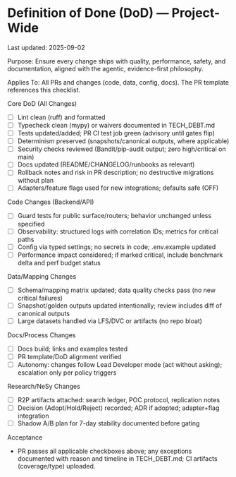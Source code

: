 # Definition of Done (DoD) — Project-Wide
Last updated: 2025-09-02

Purpose: Ensure every change ships with quality, performance, safety, and documentation, aligned with the agentic, evidence-first philosophy.

Applies To: All PRs and changes (code, data, config, docs). The PR template references this checklist.

Core DoD (All Changes)
- [ ] Lint clean (ruff) and formatted
- [ ] Typecheck clean (mypy) or waivers documented in TECH_DEBT.md
- [ ] Tests updated/added; PR CI test job green (advisory until gates flip)
- [ ] Determinism preserved (snapshots/canonical outputs, where applicable)
- [ ] Security checks reviewed (Bandit/pip-audit output; zero high/critical on main)
- [ ] Docs updated (README/CHANGELOG/runbooks as relevant)
- [ ] Rollback notes and risk in PR description; no destructive migrations without plan
- [ ] Adapters/feature flags used for new integrations; defaults safe (OFF)

Code Changes (Backend/API)
- [ ] Guard tests for public surface/routers; behavior unchanged unless specified
- [ ] Observability: structured logs with correlation IDs; metrics for critical paths
- [ ] Config via typed settings; no secrets in code; .env.example updated
- [ ] Performance impact considered; if marked critical, include benchmark delta and perf budget status

Data/Mapping Changes
- [ ] Schema/mapping matrix updated; data quality checks pass (no new critical failures)
- [ ] Snapshot/golden outputs updated intentionally; review includes diff of canonical outputs
- [ ] Large datasets handled via LFS/DVC or artifacts (no repo bloat)

Docs/Process Changes
- [ ] Docs build; links and examples tested
- [ ] PR template/DoD alignment verified
- [ ] Autonomy: changes follow Lead Developer mode (act without asking); escalation only per policy triggers

Research/NeSy Changes
- [ ] R2P artifacts attached: search ledger, POC protocol, replication notes
- [ ] Decision (Adopt/Hold/Reject) recorded; ADR if adopted; adapter+flag integration
- [ ] Shadow A/B plan for 7-day stability documented before gating

Acceptance
- PR passes all applicable checkboxes above; any exceptions documented with reason and timeline in TECH_DEBT.md; CI artifacts (coverage/type) uploaded.
